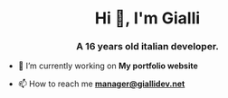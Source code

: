 <h1 align="center">Hi 👋, I'm Gialli</h1>
<h3 align="center">A 16 years old italian developer.</h3>

- 🔭 I’m currently working on **My portfolio website**

- 📫 How to reach me **manager@giallidev.net**
